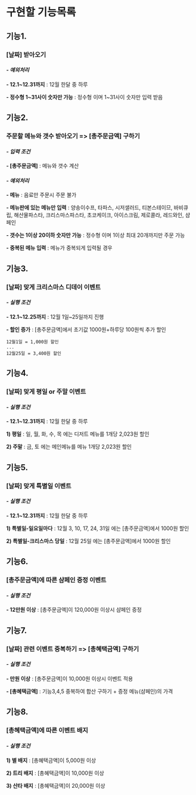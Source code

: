 # 구현할 기능목록

## 기능1.

### [날짜] 받아오기

#### _- 예외처리_

**\- 12.1~12.31까지** : 12월 한달 중 하루

**\- 정수형 1~31사이 숫자만 가능** : 정수형 이며 1~31사이 숫자만 입력 받음

## 기능2.

### 주문할 메뉴와 갯수 받아오기 => [총주문금액] 구하기

#### _- 입력 조건_

**\- [총주문금액]** : 메뉴와 갯수 계산

#### _- 예외처리_

**\- 메뉴** : 음료만 주문시 주문 불가

**\- 메뉴판에 있는 메뉴만 입력** : 양송이수프, 타파스, 시저샐러드, 티본스테이므, 바비큐립, 해산물파스타, 크리스마스파스타, 초코케이크, 아이스크림, 제로콜라, 레드와인, 샴페인

**\- 갯수는 1이상 20이하 숫자만 가능** : 정수형 이며 1이상 최대 20개까지만 주문 가능

**\- 중복된 메뉴 입력** : 메뉴가 중복되게 입력될 경우

## 기능3.

### [날짜] 맞게 크리스마스 디데이 이벤트

#### _- 실행 조건_

**\- 12.1~12.25까지** : 12월 1일~25일까지 진행

**\- 할인 증가** : [총주문금액]에서 초기값 1000원+하루당 100원씩 추가 할인

```
12월1일 = 1,000원 할인
...
12월25일 = 3,400원 할인
```

## 기능4.

### [날짜] 맞게 평일 or 주말 이벤트

#### _- 실행 조건_

**\- 12.1~12.31까지** : 12월 한달 중 하루

**1\) 평일** : 일, 월, 화, 수, 목 에는 디저트 메뉴를 1개당 2,023원 할인

**2\) 주말** : 금, 토 에는 메인메뉴를 메뉴 1개당 2,023원 할인

## 기능5.

### [날짜] 맞게 특별일 이벤트

#### _- 실행 조건_

**\- 12.1~12.31까지** : 12월 한달 중 하루

**1\) 특별일-일요일마다** : 12월 3, 10, 17, 24, 31일 에는 [총주문금액]에서 1000원 할인

**2\) 특별일-크리스마스 당일** : 12월 25일 에는 [총주문금액]에서 1000원 할인

## 기능6.

### [총주문금액]에 따른 샴페인 증정 이벤트

#### _- 실행 조건_

**\- 12만원 이상** : [총주문금액]이 120,000원 이상시 샴페인 증정

## 기능7.

### [날짜] 관련 이벤트 중복하기 => [총혜택금액] 구하기

#### _- 실행 조건_

**\- 만원 이상** : [총주문금액]이 10,000원 이상시 이벤트 적용

**\- [총혜택금액]** : 기능3,4,5 중복하여 합산 구하기 + 증정 메뉴(샴페인)의 가격

## 기능8.

### [총혜택금액]에 따른 이벤트 배지

#### _- 실행 조건_

**1\) 별 배지** : [총혜택금액]이 5,000원 이상

**2\) 트리 배지** : [총혜택금액]이 10,000원 이상

**3\) 산타 배지** : [총혜택금액]이 20,000원 이상
